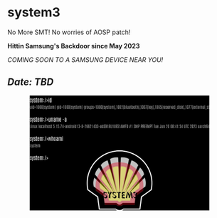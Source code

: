 # system3

No More SMT! 
No worries of AOSP patch!

**Hittin Samsung's Backdoor since May 2023**

*COMING SOON TO A SAMSUNG DEVICE NEAR YOU!*

## *Date: TBD*


  <div align="center">
    <img src="system3_S23-July.jpg" width="80%" />  
  </div>

